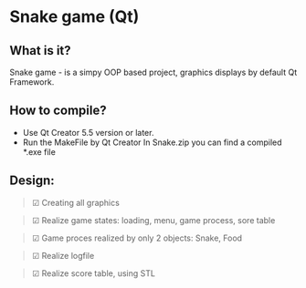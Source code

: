 ﻿# Snake game (Qt)

## What is it?
Snake game - is a simpy OOP based project, graphics displays by default Qt Framework. 

## How to compile?
- Use Qt Creator 5.5 version or later.
- Run the MakeFile by Qt Creator
In Snake.zip you can find a compiled *.exe file

## Design:
> ☑ Creating all graphics

> ☑ Realize game states: loading, menu, game process, sore table

> ☑ Game proces realized by only 2 objects: Snake, Food

> ☑ Realize logfile

> ☑ Realize score table, using STL
